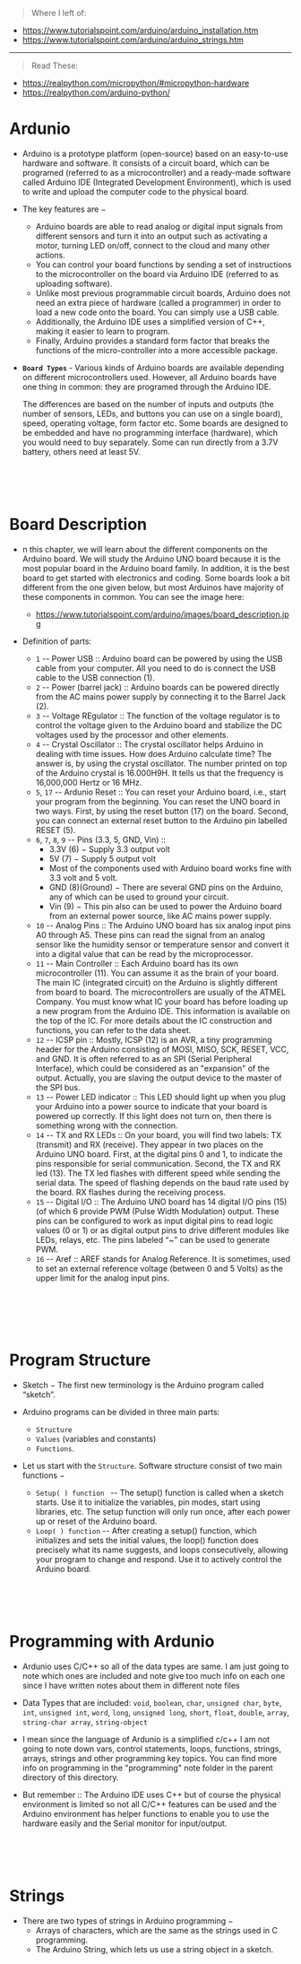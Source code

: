 > Where I left of:
  - https://www.tutorialspoint.com/arduino/arduino_installation.htm
  - https://www.tutorialspoint.com/arduino/arduino_strings.htm
  
  ---
  
> Read These:
  - https://realpython.com/micropython/#micropython-hardware
  - https://realpython.com/arduino-python/

# Ardunio 

- Arduino is a prototype platform (open-source) based on an easy-to-use hardware and software. It consists of a circuit board, which can be programed (referred to as a microcontroller) and a ready-made software called Arduino IDE (Integrated Development Environment), which is used to write and upload the computer code to the physical board.

- The key features are −
  - Arduino boards are able to read analog or digital input signals from different sensors and turn it into an output such as activating a motor, turning LED on/off, connect to the cloud and many other actions.
  - You can control your board functions by sending a set of instructions to the microcontroller on the board via Arduino IDE (referred to as uploading software).
  - Unlike most previous programmable circuit boards, Arduino does not need an extra piece of hardware (called a programmer) in order to load a new code onto the board. You can simply use a USB cable.
  - Additionally, the Arduino IDE uses a simplified version of C++, making it easier to learn to program.
  - Finally, Arduino provides a standard form factor that breaks the functions of the micro-controller into a more accessible package.
  
- **`Board Types`** - Various kinds of Arduino boards are available depending on different microcontrollers used. However, all Arduino boards have one thing in common: they are programed through the Arduino IDE.

  The differences are based on the number of inputs and outputs (the number of sensors, LEDs, and buttons you can use on a single board), speed, operating voltage, form factor etc. Some boards are designed to be embedded and have no programming interface (hardware), which you would need to buy separately. Some can run directly from a 3.7V battery, others need at least 5V.
  
<Br>
<br>
<br>

# Board Description

- n this chapter, we will learn about the different components on the Arduino board. We will study the Arduino UNO board because it is the most popular board in the Arduino board family. In addition, it is the best board to get started with electronics and coding. Some boards look a bit different from the one given below, but most Arduinos have majority of these components in common. You can see the image here: 
  - https://www.tutorialspoint.com/arduino/images/board_description.jpg
  
- Definition of parts:
  - `1` -- Power USB :: Arduino board can be powered by using the USB cable from your computer. All you need to do is connect the USB cable to the USB connection (1).
  - `2` -- Power (barrel jack) :: Arduino boards can be powered directly from the AC mains power supply by connecting it to the Barrel Jack (2).
  - `3` -- Voltage REgulator :: The function of the voltage regulator is to control the voltage given to the Arduino board and stabilize the DC voltages used by the processor and other elements.
  - `4` -- Crystal Oscillator :: The crystal oscillator helps Arduino in dealing with time issues. How does Arduino calculate time? The answer is, by using the crystal oscillator. The number printed on top of the Arduino crystal is 16.000H9H. It tells us that the frequency is 16,000,000 Hertz or 16 MHz.
  - `5`, `17` -- Ardunio Reset :: You can reset your Arduino board, i.e., start your program from the beginning. You can reset the UNO board in two ways. First, by using the reset button (17) on the board. Second, you can connect an external reset button to the Arduino pin labelled RESET (5).
  - `6`, `7`, `8`, `9` -- Pins (3.3, 5, GND, Vin) :: 
    - 3.3V (6) − Supply 3.3 output volt
    - 5V (7) − Supply 5 output volt
    - Most of the components used with Arduino board works fine with 3.3 volt and 5 volt.
    - GND (8)(Ground) − There are several GND pins on the Arduino, any of which can be used to ground your circuit.
    - Vin (9) − This pin also can be used to power the Arduino board from an external power source, like AC mains power supply.
  - `10` -- Analog Pins :: The Arduino UNO board has six analog input pins A0 through A5. These pins can read the signal from an analog sensor like the humidity sensor or temperature sensor and convert it into a digital value that can be read by the microprocessor.
  - `11` -- Main Controller :: Each Arduino board has its own microcontroller (11). You can assume it as the brain of your board. The main IC (integrated circuit) on the Arduino is slightly different from board to board. The microcontrollers are usually of the ATMEL Company. You must know what IC your board has before loading up a new program from the Arduino IDE. This information is available on the top of the IC. For more details about the IC construction and functions, you can refer to the data sheet.
  - `12` -- ICSP pin :: Mostly, ICSP (12) is an AVR, a tiny programming header for the Arduino consisting of MOSI, MISO, SCK, RESET, VCC, and GND. It is often referred to as an SPI (Serial Peripheral Interface), which could be considered as an "expansion" of the output. Actually, you are slaving the output device to the master of the SPI bus.
  - `13` -- Power LED indicator :: This LED should light up when you plug your Arduino into a power source to indicate that your board is powered up correctly. If this light does not turn on, then there is something wrong with the connection.
  - `14` -- TX and RX LEDs :: On your board, you will find two labels: TX (transmit) and RX (receive). They appear in two places on the Arduino UNO board. First, at the digital pins 0 and 1, to indicate the pins responsible for serial communication. Second, the TX and RX led (13). The TX led flashes with different speed while sending the serial data. The speed of flashing depends on the baud rate used by the board. RX flashes during the receiving process.
  - `15` -- Digital I/O :: The Arduino UNO board has 14 digital I/O pins (15) (of which 6 provide PWM (Pulse Width Modulation) output. These pins can be configured to work as input digital pins to read logic values (0 or 1) or as digital output pins to drive different modules like LEDs, relays, etc. The pins labeled “~” can be used to generate PWM.
  - `16` -- Aref :: AREF stands for Analog Reference. It is sometimes, used to set an external reference voltage (between 0 and 5 Volts) as the upper limit for the analog input pins.
  
<br>
<br>
<br>
<bR>

# Program Structure 

- Sketch − The first new terminology is the Arduino program called “sketch”.

- Arduino programs can be divided in three main parts:
  - `Structure`
  - `Values` (variables and constants)
  - `Functions`. 

- Let us start with the `Structure`. Software structure consist of two main functions −
  - `Setup( ) function ` -- The setup() function is called when a sketch starts. Use it to initialize the variables, pin modes, start using libraries, etc. The setup function will only run once, after each power up or reset of the Arduino board.
  - `Loop( ) function` -- After creating a setup() function, which initializes and sets the initial values, the loop() function does precisely what its name suggests, and loops consecutively, allowing your program to change and respond. Use it to actively control the Arduino board.

<br>
<Br>
<br>

# Programming with Ardunio

- Ardunio uses C/C++ so all of the data types are same. I am just going to note which ones are included and note give too much info on each one since I have written notes about them in different note files

- Data Types that are included: `void`, `boolean`, `char`, `unsigned char`, `byte`, `int`, `unsigned int`, `word`, `long`, `unsigned long`, `short`, `float`, `double`, `array`, `string-char array`, `string-object`

- I mean since the language of Ardunio is a simplified c/c++ I am not going to note down vars, control statements, loops, functions, strings, arrays, strings and other programming key topics. You can find more info on programming in the "programming" note folder in the parent directory of this directory.

- But remember :: The Arduino IDE uses C++ but of course the physical environment is limited so not all C/C++ features can be used and the Arduino environment has helper functions to enable you to use the hardware easily and the Serial monitor for input/output.

<br>
<br>
<br>

# Strings

- There are two types of strings in Arduino programming −
  - Arrays of characters, which are the same as the strings used in C programming.
  - The Arduino String, which lets us use a string object in a sketch.


  
